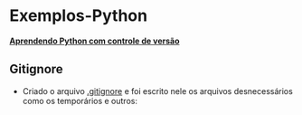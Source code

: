# Exemplos-Python
<ins>**Aprendendo Python com controle de versão**<ins>

## Gitignore

* Criado o arquivo [.gitignore](https://github.com/Maxwel-2024/Exemplos-Python/blob/main/.gitignore) e foi escrito nele os arquivos desnecessários como os temporários e outros:

